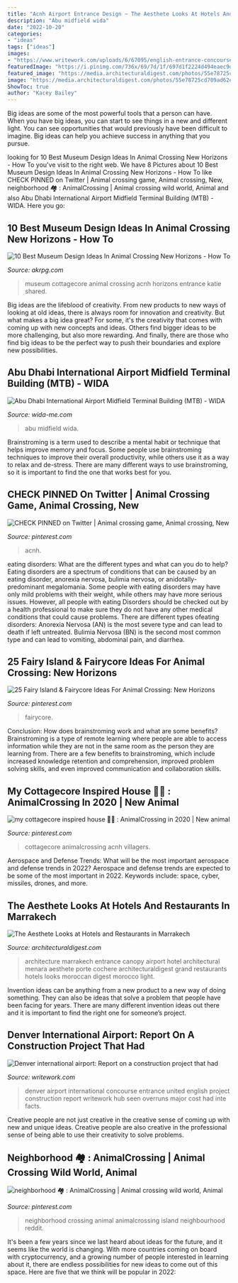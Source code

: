 ```yaml
---
title: "Acnh Airport Entrance Design ~ The Aesthete Looks At Hotels And Restaurants In Marrakech"
description: "Abu midfield wida"
date: "2022-10-20"
categories:
- "ideas"
tags: ["ideas"]
images:
- "https://www.writework.com/uploads/6/67095/english-entrance-concourse-b-denver-international.jpg"
featuredImage: "https://i.pinimg.com/736x/69/7d/1f/697d1f2224d494eaec9d9a3b4f04a7b3.jpg"
featured_image: "https://media.architecturaldigest.com/photos/55e78725cd709ad62e8fc16c/master/pass/dam-images-daily-2012-08-marrakech-marrakech-architecture-01-airport.jpg"
image: "https://media.architecturaldigest.com/photos/55e78725cd709ad62e8fc16c/master/pass/dam-images-daily-2012-08-marrakech-marrakech-architecture-01-airport.jpg"
ShowToc: true
author: "Kacey Bailey"
---
```



Big ideas are some of the most powerful tools that a person can have. When you have big ideas, you can start to see things in a new and different light. You can see opportunities that would previously have been difficult to imagine. Big ideas can help you achieve success in anything that you pursue.

	

		
looking for 10 Best Museum Design Ideas In Animal Crossing New Horizons - How To you've visit to the right web. We have 8 Pictures about 10 Best Museum Design Ideas In Animal Crossing New Horizons - How To like CHECK PINNED on Twitter | Animal crossing game, Animal crossing, New, neighborhood 🏘 : AnimalCrossing | Animal crossing wild world, Animal and also Abu Dhabi International Airport Midfield Terminal Building (MTB) - WIDA. Here you go:
		
    
## 10 Best Museum Design Ideas In Animal Crossing New Horizons - How To

<img loading=lazy src="https://www.akrpg.com/upload/20200904/6373481686260990019083762.png" onerror="this.onerror=null;this.src='https://tse3.mm.bing.net/th?id=OIP.-6nyVsBZnSKwxOD5QK5DTQHaEJ&amp;pid=15.1';" alt="10 Best Museum Design Ideas In Animal Crossing New Horizons - How To">

_Source: akrpg.com_

>museum cottagecore animal crossing acnh horizons entrance katie shared. 

	

Big ideas are the lifeblood of creativity. From new products to new ways of looking at old ideas, there is always room for innovation and creativity. But what makes a big idea great? For some, it's the creativity that comes with coming up with new concepts and ideas. Others find bigger ideas to be more challenging, but also more rewarding. And finally, there are those who find big ideas to be the perfect way to push their boundaries and explore new possibilities.

    
## Abu Dhabi International Airport Midfield Terminal Building (MTB) - WIDA

<img loading=lazy src="https://wida-me.com/wp-content/uploads/2019/11/abu-dhabi-airport.jpg" onerror="this.onerror=null;this.src='https://tse4.mm.bing.net/th?id=OIP.5ESwQgpgIzwSA9SdLsjJZwHaEc&amp;pid=15.1';" alt="Abu Dhabi International Airport Midfield Terminal Building (MTB) - WIDA">

_Source: wida-me.com_

>abu midfield wida. 

	

Brainstroming is a term used to describe a mental habit or technique that helps improve memory and focus. Some people use brainstroming techniques to improve their overall productivity, while others use it as a way to relax and de-stress. There are many different ways to use brainstroming, so it is important to find the one that works best for you.

    
## CHECK PINNED On Twitter | Animal Crossing Game, Animal Crossing, New

<img loading=lazy src="https://i.pinimg.com/originals/05/c1/a5/05c1a5ac676df153aa49321842e8005e.png" onerror="this.onerror=null;this.src='https://tse1.mm.bing.net/th?id=OIP.LRwTBtkDdV4LaHk3XhWuKgHaEK&amp;pid=15.1';" alt="CHECK PINNED on Twitter | Animal crossing game, Animal crossing, New">

_Source: pinterest.com_

>acnh. 

	

eating disorders: What are the different types and what can you do to help?
Eating disorders are a spectrum of conditions that can be caused by an eating disorder, anorexia nervosa, bulimia nervosa, or anidotally-predominant megalomania. Some people with eating disorders may have only mild problems with their weight, while others may have more serious issues. However, all people with eating Disorders should be checked out by a health professional to make sure they do not have any other medical conditions that could cause problems. 
There are different types ofeating disorders: Anorexia Nervosa (AN) is the most severe type and can lead to death if left untreated. Bulimia Nervosa (BN) is the second most common type and can lead to vomiting, abdominal pain, and diarrhea.

    
## 25 Fairy Island &amp; Fairycore Ideas For Animal Crossing: New Horizons

<img loading=lazy src="https://i.pinimg.com/736x/f6/9e/bb/f69ebb4321590cbead8af081f499fc77.jpg" onerror="this.onerror=null;this.src='https://tse1.mm.bing.net/th?id=OIP.qXxeUYSsN3sFoR4XOT4KlQHaEK&amp;pid=15.1';" alt="25 Fairy Island &amp; Fairycore Ideas For Animal Crossing: New Horizons">

_Source: pinterest.com_

>fairycore. 

	

Conclusion: How does brainstroming work and what are some benefits?
Brainstroming is a type of remote learning where people are able to access information while they are not in the same room as the person they are learning from. There are a few benefits to brainstroming, which include increased knowledge retention and comprehension, improved problem solving skills, and even improved communication and collaboration skills.

    
## My Cottagecore Inspired House 🍃🍄 : AnimalCrossing In 2020 | New Animal

<img loading=lazy src="https://i.pinimg.com/736x/56/5b/9a/565b9ab2e1031d650eb01114e3c8ac2e.jpg" onerror="this.onerror=null;this.src='https://tse1.mm.bing.net/th?id=OIP.dLEsqY3P05axustFK0rynAHaEK&amp;pid=15.1';" alt="my cottagecore inspired house 🍃🍄 : AnimalCrossing in 2020 | New animal">

_Source: pinterest.com_

>cottagecore animalcrossing acnh villagers. 

	

Aerospace and Defense Trends: What will be the most important aerospace and defense trends in 2022?
Aerospace and defense trends are expected to be some of the most important in 2022. Keywords include: space, cyber, missiles, drones, and more.

    
## The Aesthete Looks At Hotels And Restaurants In Marrakech

<img loading=lazy src="https://media.architecturaldigest.com/photos/55e78725cd709ad62e8fc16c/master/pass/dam-images-daily-2012-08-marrakech-marrakech-architecture-01-airport.jpg" onerror="this.onerror=null;this.src='https://tse2.mm.bing.net/th?id=OIP.-N2NR1S0-jjOnwqmM4BGDgHaJE&amp;pid=15.1';" alt="The Aesthete Looks at Hotels and Restaurants in Marrakech">

_Source: architecturaldigest.com_

>architecture marrakech entrance canopy airport hotel architectural menara aesthete porte cochere architecturaldigest grand restaurants hotels looks moroccan digest morocco light. 

	

Invention ideas can be anything from a new product to a new way of doing something. They can also be ideas that solve a problem that people have been facing for years. There are many different invention ideas out there and it is important to find the right one for someone’s project.

    
## Denver International Airport: Report On A Construction Project That Had

<img loading=lazy src="https://www.writework.com/uploads/6/67095/english-entrance-concourse-b-denver-international.jpg" onerror="this.onerror=null;this.src='https://tse3.mm.bing.net/th?id=OIP.q_1FNC6zetBWyeTJ3SuNGAHaFj&amp;pid=15.1';" alt="Denver international airport: Report on a construction project that had">

_Source: writework.com_

>denver airport international concourse entrance united english project construction report writework hub seen overruns major cost had inte facts. 

	

Creative people are not just creative in the creative sense of coming up with new and unique ideas. Creative people are also creative in the professional sense of being able to use their creativity to solve problems.

    
## Neighborhood 🏘 : AnimalCrossing | Animal Crossing Wild World, Animal

<img loading=lazy src="https://i.pinimg.com/736x/69/7d/1f/697d1f2224d494eaec9d9a3b4f04a7b3.jpg" onerror="this.onerror=null;this.src='https://tse4.mm.bing.net/th?id=OIP.4gmfxV5FV7A44FAcpbpGGQHaER&amp;pid=15.1';" alt="neighborhood 🏘 : AnimalCrossing | Animal crossing wild world, Animal">

_Source: pinterest.com_

>neighborhood crossing animal animalcrossing island neighbourhood reddit. 

	

It's been a few years since we last heard about ideas for the future, and it seems like the world is changing. With more countries coming on board with cryptocurrency, and a growing number of people interested in learning about it, there are endless possibilities for new ideas to come out of this space. Here are five that we think will be popular in 2022: 

